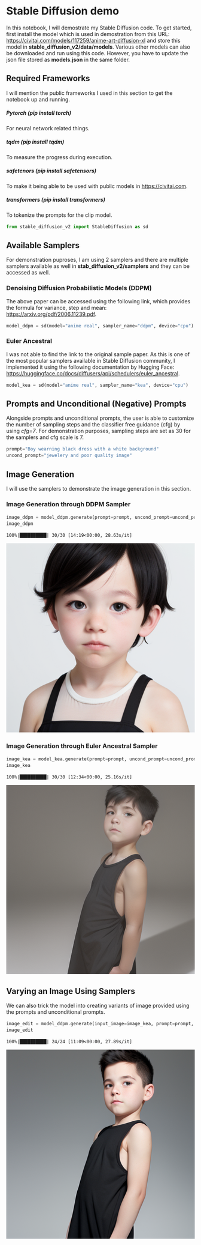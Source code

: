 # Stable Diffusion demo


In this notebook, I will demostrate my Stable Diffusion code. To get
started, first install the model which is used in demostration from this
URL: <https://civitai.com/models/117259/anime-art-diffusion-xl> and
store this model in **stable_diffusion_v2/data/models**. Various other
models can also be downloaded and run using this code. However, you have
to update the json file stored as **models.json** in the same folder.

## Required Frameworks

I will mention the public frameworks I used in this section to get the
notebook up and running.

##### Pytorch (pip install torch)

For neural network related things.

##### tqdm (pip install tqdm)

To measure the progress during execution.

##### safetenors (pip install safetensors)

To make it being able to be used with public models in
<https://civitai.com>.

##### transformers (pip install transformers)

To tokenize the prompts for the clip model.

``` python
from stable_diffusion_v2 import StableDiffusion as sd
```

## Available Samplers

For demonstration puproses, I am using 2 samplers and there are multiple
samplers available as well in **stab_diffusion_v2/samplers** and they
can be accessed as well.

### Denoising Diffusion Probabilistic Models (DDPM)

The above paper can be accessed using the following link, which provides
the formula for variance, step and mean:
<https://arxiv.org/pdf/2006.11239.pdf>.

``` python
model_ddpm = sd(model="anime real", sampler_name="ddpm", device="cpu")
```

### Euler Ancestral

I was not able to find the link to the original sample paper. As this is
one of the most popular samplers available in Stable Diffusion
community, I implemented it using the following documentation by Hugging
Face:
<https://huggingface.co/docs/diffusers/api/schedulers/euler_ancestral>.

``` python
model_kea = sd(model="anime real", sampler_name="kea", device="cpu")
```

## Prompts and Unconditional (Negative) Prompts

Alongside prompts and unconditional prompts, the user is able to
customize the number of sampling steps and the classifier free guidance
(cfg) by using *cfg=7*. For demonstration purposes, sampling steps are
set as 30 for the samplers and cfg scale is 7.

``` python
prompt="Boy wearning black dress with a white background"
uncond_prompt="jewelery and poor quality image"
```

## Image Generation

I will use the samplers to demonstrate the image generation in this
section.

### Image Generation through DDPM Sampler

``` python
image_ddpm = model_ddpm.generate(prompt=prompt, uncond_prompt=uncond_prompt)
image_ddpm
```

    100%|██████████| 30/30 [14:19<00:00, 28.63s/it]


![](vertopal_7c588a0bc470452d9347b2146355e67b/f38aa7178dff1be5b5b428315c1647145db73b3e.png)

### Image Generation through Euler Ancestral Sampler

``` python
image_kea = model_kea.generate(prompt=prompt, uncond_prompt=uncond_prompt)
image_kea
```

    100%|██████████| 30/30 [12:34<00:00, 25.16s/it]

![](vertopal_7c588a0bc470452d9347b2146355e67b/5ca9ef924d8492ab45258e13792e8f056518e078.png)

## Varying an Image Using Samplers

We can also trick the model into creating variants of image provided
using the prompts and unconditional prompts.

``` python
image_edit = model_ddpm.generate(input_image=image_kea, prompt=prompt, uncond_prompt=uncond_prompt)
image_edit
```

    100%|██████████| 24/24 [11:09<00:00, 27.89s/it]

![](vertopal_7c588a0bc470452d9347b2146355e67b/921888b47a7a5a7494739a1a6705bb983a69ff07.png)

